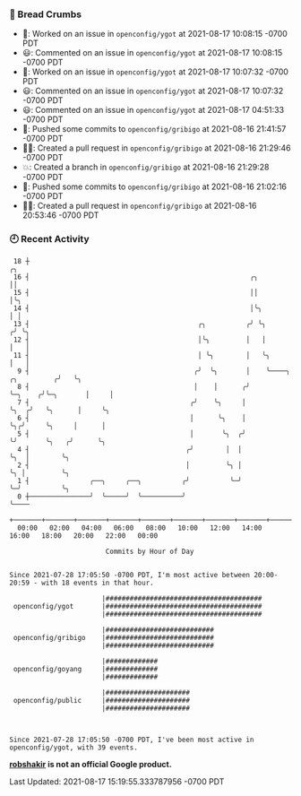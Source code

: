 ### 🍞 Bread Crumbs

 * 👀: Worked on an issue in `openconfig/ygot` at 2021-08-17 10:08:15 -0700 PDT
 * 😃: Commented on an issue in `openconfig/ygot` at 2021-08-17 10:08:15 -0700 PDT
 * 👀: Worked on an issue in `openconfig/ygot` at 2021-08-17 10:07:32 -0700 PDT
 * 😃: Commented on an issue in `openconfig/ygot` at 2021-08-17 10:07:32 -0700 PDT
 * 😃: Commented on an issue in `openconfig/ygot` at 2021-08-17 04:51:33 -0700 PDT
 * 🚢: Pushed some commits to `openconfig/gribigo` at 2021-08-16 21:41:57 -0700 PDT
 * ✍🏼: Created a pull request in `openconfig/gribigo` at 2021-08-16 21:29:46 -0700 PDT
 * 💥: Created a branch in `openconfig/gribigo` at 2021-08-16 21:29:28 -0700 PDT
 * 🚢: Pushed some commits to `openconfig/gribigo` at 2021-08-16 21:02:16 -0700 PDT
 * ✍🏼: Created a pull request in `openconfig/gribigo` at 2021-08-16 20:53:46 -0700 PDT

### 🕘 Recent Activity
```
 18 ┼                                                                                     ╭╮
 16 ┤                                                       ╭╮                            ││
 15 ┤                                                       ││                            │╰╮
 14 ┤                                                       │╰╮                           │ │
 13 ┤                                          ╭╮          ╭╯ ╰╮                         ╭╯ ╰╮
 12 ┤                                          │╰╮         │   │                         │   │
 11 ┤                                          │ ╰╮        │   ╰╮                        │   │
  9 ┤                                         ╭╯  ╰╮       │    ╰────╮       ╭╮         ╭╯   ╰╮
  8 ┤                                         │    │      ╭╯         ╰─╮    ╭╯╰─╮       │     │
  7 ┤                                        ╭╯    ╰╮     │            ╰╮  ╭╯   ╰╮      │     ╰╮
  6 ┤                                        │      ╰╮    │             ╰╮╭╯     ╰╮     │      │
  5 ┤                                        │       ╰╮  ╭╯              ╰╯       ╰╮   ╭╯      ╰╮
  4 ┤                                       ╭╯        │  │                         ╰╮  │        ╰╮
  2 ┤                                       │         ╰╮ │                          ╰╮ │         ╰╮
  1 ┤               ╭──╮     ╭──╮          ╭╯          ╰─╯                           ╰─╯          ╰╮
  0 ┼───────────────╯  ╰─────╯  ╰──────────╯                                                       ╰────
    +───────+───────+───────+───────+───────+───────+───────+───────+───────+───────+───────+───────+────
  00:00   02:00   04:00   06:00   08:00   10:00   12:00   14:00   16:00   18:00   20:00   22:00   00:00   

						Commits by Hour of Day


Since 2021-07-28 17:05:50 -0700 PDT, I'm most active between 20:00-20:59 - with 18 events in that hour.

```



```
                       |#######################################
 openconfig/ygot       |#######################################
                       |#######################################

                       |###########################
 openconfig/gribigo    |###########################
                       |###########################

                       |#############
 openconfig/goyang     |#############
                       |#############

                       |#####################
 openconfig/public     |#####################
                       |#####################



Since 2021-07-28 17:05:50 -0700 PDT, I've been most active in openconfig/ygot, with 39 events.

```
**[robshakir](mailto:robjs@google.com) is not an official Google product.**  


Last Updated: 2021-08-17 15:19:55.333787956 -0700 PDT
